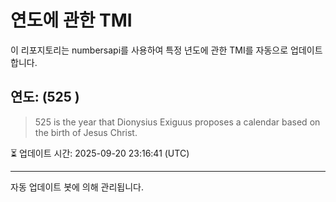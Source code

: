
# 연도에 관한 TMI

이 리포지토리는 numbersapi를 사용하여 특정 년도에 관한 TMI를 자동으로 업데이트합니다.

## 연도: (525 )
> 525 is the year that Dionysius Exiguus proposes a calendar based on the birth of Jesus Christ.

⏳ 업데이트 시간: 2025-09-20 23:16:41 (UTC)

---
자동 업데이트 봇에 의해 관리됩니다.
